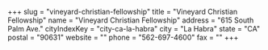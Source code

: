 +++
slug = "vineyard-christian-fellowship"
title = "Vineyard Christian Fellowship"
name = "Vineyard Christian Fellowship"
address = "615 South Palm Ave."
cityIndexKey = "city-ca-la-habra"
city = "La Habra"
state = "CA"
postal = "90631"
website = ""
phone = "562-697-4600"
fax = ""
+++
